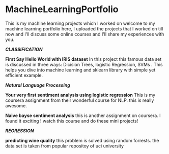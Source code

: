 # MachineLearningPortfolio
This is my machine learning projects which I worked on
welcome to my machine learning portfolio
here, I uploaded the  projects that I worked on till now and I'll discuss some online courses and I'll share my experiences with you.


***CLASSIFICATION***


**First Say Hello World with IRIS dataset**
In this project this famous data set is discussed in three ways: Dicision Trees, logistic Regression, SVMs . This helps you dive into machine learning and sklearn library with simple yet efficient example.



***Natural Language Processing*** 



**Your very first sentiment analysis using logistic regression**
This is my coursera assignment from their wonderful course for NLP. this is really awesome. 



**Naive bayse sentiment analysis**
this is another assignment on coursera. I found it exciting ! watch this course and do these mini projects!



***REGRESSION***



**predicting wine quality**
this problem is solved using random forrests. the data set is taken from popular repositoy of uci university

